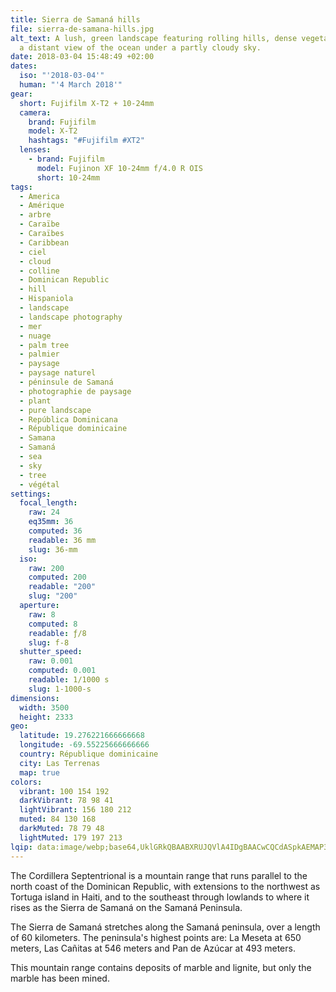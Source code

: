 ```yaml
---
title: Sierra de Samaná hills
file: sierra-de-samana-hills.jpg
alt_text: A lush, green landscape featuring rolling hills, dense vegetation, and
  a distant view of the ocean under a partly cloudy sky.
date: 2018-03-04 15:48:49 +02:00
dates:
  iso: "'2018-03-04'"
  human: "'4 March 2018'"
gear:
  short: Fujifilm X-T2 + 10-24mm
  camera:
    brand: Fujifilm
    model: X-T2
    hashtags: "#Fujifilm #XT2"
  lenses:
    - brand: Fujifilm
      model: Fujinon XF 10-24mm f/4.0 R OIS
      short: 10-24mm
tags:
  - America
  - Amérique
  - arbre
  - Caraïbe
  - Caraïbes
  - Caribbean
  - ciel
  - cloud
  - colline
  - Dominican Republic
  - hill
  - Hispaniola
  - landscape
  - landscape photography
  - mer
  - nuage
  - palm tree
  - palmier
  - paysage
  - paysage naturel
  - péninsule de Samaná
  - photographie de paysage
  - plant
  - pure landscape
  - República Dominicana
  - République dominicaine
  - Samana
  - Samaná
  - sea
  - sky
  - tree
  - végétal
settings:
  focal_length:
    raw: 24
    eq35mm: 36
    computed: 36
    readable: 36 mm
    slug: 36-mm
  iso:
    raw: 200
    computed: 200
    readable: "200"
    slug: "200"
  aperture:
    raw: 8
    computed: 8
    readable: ƒ/8
    slug: f-8
  shutter_speed:
    raw: 0.001
    computed: 0.001
    readable: 1/1000 s
    slug: 1-1000-s
dimensions:
  width: 3500
  height: 2333
geo:
  latitude: 19.276221666666668
  longitude: -69.55225666666666
  country: République dominicaine
  city: Las Terrenas
  map: true
colors:
  vibrant: 100 154 192
  darkVibrant: 78 98 41
  lightVibrant: 156 180 212
  muted: 84 130 168
  darkMuted: 78 79 48
  lightMuted: 179 197 213
lqip: data:image/webp;base64,UklGRkQBAABXRUJQVlA4IDgBAACwCQCdASpkAEMAP3Gmyls0tiklrrQLWsAuCU2i9gGuDoMIKjCkDt84FytbtF22FoGeI1GhOKn/jNPAbU+AgjO8fjDsgKz7ueViIbw1T2m91hp4wiqUAAD+3wIQHsJB7GO8eQqIRyF5jGgk08gATj3FiXJVb6w3nCCtftuUbM0JscnoULH2+XAqClv7t4/POM9J2iuigP2z1TZZJYr3HMXIrnAbubCDZVEUxmEawUEzj/ll9vL0PFhepThi/Yz71vD3mdGsmoFNYpTqfd8jzQhAr8oSC9TPGQDUTTAhCzDJWuFYApWaPnLe01EuwkTCmeUszR6FY2BZc5m6AY+Jo24SnTIeKgrCH8uojRFRBz40g2KYLb4h9l8w8sW/ap6Ama+6ETgEyNP8i37RJ5Lx5bW6g7YxtgHYAAA=
---
```


The Cordillera Septentrional is a mountain range that runs parallel to the north coast of the Dominican Republic, with extensions to the northwest as Tortuga island in Haiti, and to the southeast through lowlands to where it rises as the Sierra de Samaná on the Samaná Peninsula.

The Sierra de Samaná stretches along the Samaná peninsula, over a length of 60 kilometers. The peninsula's highest points are: La Meseta at 650 meters, Las Cañitas at 546 meters and Pan de Azúcar at 493 meters.

This mountain range contains deposits of marble and lignite, but only the marble has been mined.
